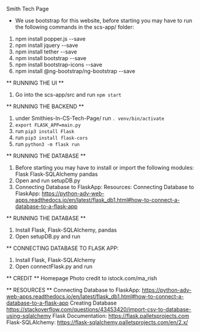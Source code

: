 Smith Tech Page 
* We use bootstrap for this website, before starting you may have to run the following commands in the scs-app/ folder: 

1) npm install popper.js --save 
2) npm install jquery --save
3) npm install tether --save 
4) npm install bootstrap --save 
5) npm install bootstrap-icons --save
6) npm install @ng-bootstrap/ng-bootstrap --save

** RUNNING THE UI ** 
1) Go into the scs-app/src and run `npm start`

** RUNNING THE BACKEND ** 
1) under Smithies-In-CS-Tech-Page/ run `. venv/bin/activate`
2) `export FLASK_APP=main.py` 
3) run `pip3 install Flask` 
4) run `pip3 install flask-cors`
5) run `python3 -m flask run`  


** RUNNING THE DATABASE **
1) Before starting you may have to install or import the following modules: Flask Flask-SQLAlchemy pandas
2) Open and run setupDB.py 
3) Connecting Database to FlaskApp:
Resources: Connecting Database to FlaskApp: https://python-adv-web-apps.readthedocs.io/en/latest/flask_db1.html#how-to-connect-a-database-to-a-flask-app


** RUNNING THE DATABASE **
1) Install Flask, Flask-SQLAlchemy, pandas
2) Open setupDB.py and run

** CONNECTING DATABASE TO FLASK APP:
1) Install Flask, Flask-SQLAlchemy
2) Open connectFlask.py and run

** CREDIT ** 
Homepage Photo credit to istock.com/ma_rish 

** RESOURCES ** 
Connecting Database to FlaskApp: https://python-adv-web-apps.readthedocs.io/en/latest/flask_db1.html#how-to-connect-a-database-to-a-flask-app 
Creating Database https://stackoverflow.com/questions/43453420/import-csv-to-database-using-sqlalchemy 
Flask Documentation: https://flask.palletsprojects.com 
Flask-SQLAlchemy: https://flask-sqlalchemy.palletsprojects.com/en/2.x/
